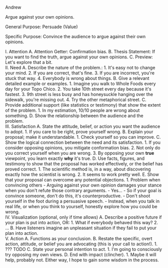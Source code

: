 Andrew

Argue against your own opinions.

General Purpose: Persuade (Value)

Specific Purpose: Convince the audience to argue against their own opinions.

I.  Attention
	A.  Attention Getter: Confirmation bias.
	B.  Thesis Statement: If you want to find the truth, argue against your own opinions.
	C.  Preview: Let's explore that a bit.  
II.  Need
	 A.  Describe the nature of the problem.:
		 1. It's easy not to change your mind.
		 2. If you are correct, that's fine.
		 3. If you are incorrect, you're stuck that way.
		 4. Everybody is wrong about things.
	 B.  Give a relevant detailed example or examples.
		 1. Imagine you walk to Whole Foods every day for your Topo Chico.
		 2. You take 10th street every day because it's fastest.
		 3. 9th street is less busy and has honeysuckle hanging over the sidewalk, you're missing out.
		 4. Try the other metaphorical street.
	 C.  Provide additional support (like statistics or testimony) that show the extent of the problem.
		 1. In my estimation, 10/10 people are wrong about something.
	 D.  Show the relationship between the audience and the problem.  
III.  Satisfaction
	  A.  State the attitude, belief, or action you want the audience to adopt.
		  1. If you care to be right, prove yourself wrong.
	  B.  Explain your proposal; make it understandable.
		  1. Check yourself so you can improve.
	  C.  Show the logical connection between the need and its satisfaction.
		  1. If you consider opposing opinions, you mitigate conformation bias.
		  2. Not only do you correct yourself when you are wrong.
		  3. By opposing your own **true** viewpoint, you learn exactly **why** it's true.
	  D.  Use facts, figures, and testimony to show that the proposal has worked effectively, or the belief has proved correct.
		  1. The scientific method is, in a way, about discovering exactly how the scientist is wrong.
		  2. It seems to work pretty well.
	  E.  Show that your proposal can overcome any potential objections.
		  1. Problem when convincing others
			  - Arguing against your own opinion damages your stance when you don't refute those contrary arguments.
			  - Yes...
			  - So if your goal is convince someone, don't do this, it's counterproductive.
			  - Don't shoot yourself in the foot during a persuasive speech.
			  - Instead, when you talk in real life, or when you think to yourself, honestly explore how you could be wrong.  
IV.  Visualization (optional, only if time allows)
	 A.  Describe a positive future if your plan is put into action, OR:
		 1. What if everybody behaved this way?
		 2. ...
	 B.  Have listeners imagine an unpleasant situation if they fail to put your plan into action.  
V.  Action
	A.  Functions as your conclusion.
	B.  Restate the specific, overt action, attitude, or belief you are advocating (this is your call to action!).
		1. ??? TODO
	C.  State your personal intention to act.
		1. I'm going to consciously try opposing my own views.
	D.  End with impact (clincher).
		1. Maybe it will help, probably not. Either way, I hope to gain some wisdom in the process.
